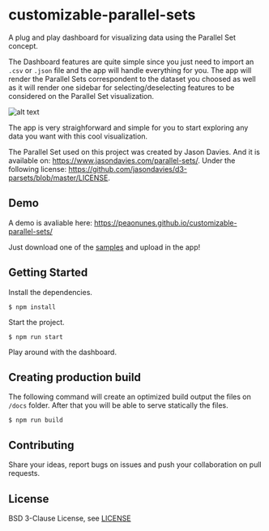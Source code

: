 # customizable-parallel-sets

A plug and play dashboard for visualizing data using the Parallel Set concept. 

The Dashboard features are quite simple since you just need to import an `.csv` or `.json` file and the app will handle everything for you. The app will render the Parallel Sets correspondent to the dataset you choosed as well as it will render one sidebar for selecting/deselecting features to be considered on the Parallel Set visualization.

![alt text](https://media.giphy.com/media/3ov9k6grymQgH9p1LO/giphy.gif "customizable-parallel-set")

The app is very straighforward and simple for you to start exploring any data you want with this cool visualization.

The Parallel Set used on this project was created by Jason Davies. And it is available on: https://www.jasondavies.com/parallel-sets/.
Under the following license: https://github.com/jasondavies/d3-parsets/blob/master/LICENSE.

## Demo
A demo is avaliable here: https://peaonunes.github.io/customizable-parallel-sets/

Just download one of the [samples](https://github.com/peaonunes/customizable-parallel-sets/tree/master/samples) and upload in the app!

## Getting Started
Install the dependencies.
```
$ npm install
```

Start the project.
```
$ npm run start
```

Play around with the dashboard.

## Creating production build
The following command will create an optimized build output the files on `/docs` folder. After that you will be able to serve statically the files.
```
$ npm run build
```

## Contributing
Share your ideas, report bugs on issues and push your collaboration on pull requests.

## License
BSD 3-Clause License, see [LICENSE](https://github.com/peaonunes/customizable-parallel-sets/blob/master/LICENSE)
